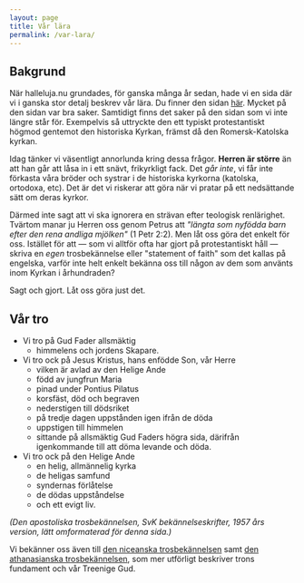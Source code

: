```yaml
---
layout: page
title: Vår lära
permalink: /var-lara/
---
```


## Bakgrund

När halleluja.nu grundades, för ganska många år sedan, hade vi en sida där vi i ganska stor detalj beskrev vår lära. Du finner den sidan [här](/var-lara-gammal). Mycket på den sidan var bra saker. Samtidigt finns det saker på den sidan som vi inte längre står för. Exempelvis så uttryckte den ett typiskt protestantiskt högmod gentemot den historiska Kyrkan, främst då den Romersk-Katolska kyrkan.

Idag tänker vi väsentligt annorlunda kring dessa frågor. **Herren är större** än att han går att låsa in i ett snävt, frikyrkligt fack. Det *går inte*, vi får inte förkasta våra bröder och systrar i de historiska kyrkorna (katolska, ortodoxa, etc). Det är det vi riskerar att göra när vi pratar på ett nedsättande sätt om deras kyrkor.

Därmed inte sagt att vi ska ignorera en strävan efter teologisk renlärighet. Tvärtom manar ju Herren oss genom Petrus att <em>"längta som nyfödda barn efter den rena andliga mjölken"</em> (1 Petr 2:2). Men låt oss göra det enkelt för oss. Istället för att &mdash; som vi alltför ofta har gjort på protestantiskt håll &mdash; skriva en <em>egen</em> trosbekännelse eller "statement of faith" som det kallas på engelska, varför inte helt enkelt bekänna oss till någon av dem som använts inom Kyrkan i århundraden?

Sagt och gjort. Låt oss göra just det.

## Vår tro

* Vi tro på Gud Fader allsmäktig
  * himmelens och jordens Skapare.
* Vi tro ock på Jesus Kristus, hans enfödde Son, vår Herre
  * vilken är avlad av den Helige Ande
  * född av jungfrun Maria
  * pinad under Pontius Pilatus
  * korsfäst, död och begraven
  * nederstigen till dödsriket
  * på tredje dagen uppstånden igen ifrån de döda
  * uppstigen till himmelen
  * sittande på allsmäktig Gud Faders högra sida, därifrån igenkommande till att döma levande och döda.
* Vi tro ock på den Helige Ande
  * en helig, allmännelig kyrka
  * de heligas samfund
  * syndernas förlåtelse
  * de dödas uppståndelse
  * och ett evigt liv.

<em>(Den apostoliska trosbekännelsen, SvK bekännelseskrifter, 1957 års version, lätt omformaterad för denna sida.)</em>

Vi bekänner oss även till [den niceanska trosbekännelsen](http://www.logosmappen.net/bekskrifter/huvudsymb.html#nicaenska) samt [den athanasianska trosbekännelsen](http://www.logosmappen.net/bekskrifter/huvudsymb.html#athanasianska), som mer utförligt beskriver trons fundament och vår Treenige Gud.
